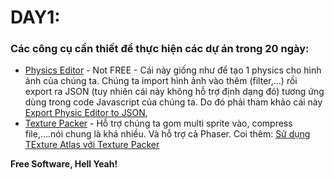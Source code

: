 # DAY1: 

### Các công cụ cần thiết để thực hiện các dự án trong 20 ngày:
* [Physics Editor] - Not FREE - Cái này giống như để tạo 1 physics cho hình ảnh của chúng ta. Chúng ta import hình ảnh vào thêm (filter,...) rồi export ra JSON (tuy nhiên cái này không hỗ trợ định dạng đó) tương ứng dùng trong code Javascript của chúng ta. 
Do đó phải tham khảo cái này [Export Physic Editor to JSON],
* [Texture Packer] - Hỗ trợ chúng ta gom multi sprite vào, compress file,....nói chung là khá nhiều. Và hỗ trợ cả Phaser.
Coi thêm: [Sử dụng TExture Atlas với Texture Packer]

**Free Software, Hell Yeah!**

[//]: # (These are reference links used in the body of this note and get stripped out when the markdown processor does its job. There is no need to format nicely because it shouldn't be seen. Thanks)

[Physics Editor]: <https://www.codeandweb.com/physicseditor>
[Export Physic Editor to JSON]: <https://github.com/melonjs/melonJS/wiki/How-to-load-PhysicEditor-Shapes-into-your-project>
[Texture Packer]: <https://www.codeandweb.com/texturepacker>
[Sử dụng TExture Atlas với Texture Packer]: <https://github.com/melonjs/melonJS/wiki/How-to-use-Texture-Atlas-with-TexturePacker>